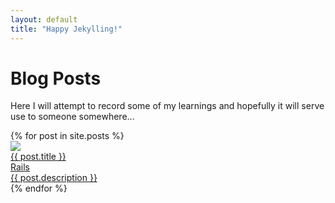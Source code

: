 ```yaml
---
layout: default
title: "Happy Jekylling!"
---
```


<h1 class="ui header">Blog Posts</h1>

Here I will attempt to record some of my learnings and hopefully it will serve use to someone somewhere...

<div class="ui link cards">
  {% for post in site.posts %}
    <a class="ui card" href="{{ post.url }}">
      <div class="image">
        <img src="/assets/images/{{ post.image }}">
      </div>
      <div class="content">
        <div class="header">{{ post.title }}</div>
        <div class="meta">
          <span class="category">Rails</span>
        </div>
        <div class="description">
          {{ post.description }}
        </div>
      </div>
    </a>
  {% endfor %}
</div>
